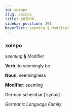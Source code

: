 ```yaml
---
id: xoinpo
slug: xoinpo
title: XOİNPO
sidebar_position: 391
hoverText: seeming § Modifier
---
```


### xoinpo

*seeming* **§** Modifier

**Verb**: to seemingly be

**Noun**: seemingness

**Modifier**: seeming

German scheinbar [ˈsynəs]

*Germanic Language Family*